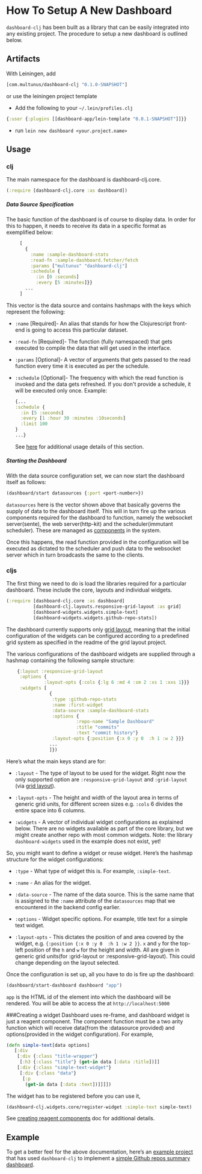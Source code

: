 # How To Setup A New Dashboard

`dashboard-clj` has been built as a library that can be easily integrated into any existing project. The procedure to setup a new dashboard is outlined below.

## Artifacts

With Leiningen, add
```clojure
[com.multunus/dashboard-clj "0.1.0-SNAPSHOT"]
```
or use the leiningen project template

- Add the following to your ```~/.lein/profiles.clj```

```clojure
{:user {:plugins [[dashboard-app/lein-template "0.0.1-SNAPSHOT"]]}}
```

- run ```lein new dashboard <your.project.name>```

## Usage

### clj

The main namespace for the dashboard is dashboard-clj.core.
```clojure
(:require [dashboard-clj.core :as dashboard])
```

##### Data Source Specification

The basic function of the dashboard is of course to display data. In order for this to happen, it needs to receive its data in a specific format as exemplified below:
```clojure
     [
       {
         :name :sample-dashboard-stats
         :read-fn :sample-dashboard.fetcher/fetch
         :params ["multunus" "dashboard-clj"]
         :schedule {
           :in [0 :seconds]
           :every [5 :minutes]}}
       ...
     ]
```

This vector is the data source and contains hashmaps with the keys which represent the following:

* `:name` [Required]-
An alias that stands for how the Clojurescript front-end is going to access this particular dataset.

* `:read-fn` [Required]- 
The function (fully namespaced) that gets executed to compile the data that will get used in the interface.

* `:params` [Optional]- 
A vector of arguments that gets passed to the read function every time it is executed as per the schedule.

* `:schedule` [Optional]- 
The frequency with which the read function is invoked and the data gets refreshed. If you don't provide a schedule, it will be executed only once.
    Example:
    ```clojure
    {...
    :schedule {
      :in [5 :seconds]
      :every [1 :hour 30 :minutes :10seconds]
      :limit 100
    }
    ...}
    ```
    See [here](http://immutant.org/tutorials/scheduling/) for additional usage details of this section.
    
##### Starting the Dashboard
With the data source configuration set, we can now start the dashboard itself as follows:
```clojure
(dashboard/start datasources {:port <port-number>})
```

`datasources` here is the vector shown above that basically governs the supply of data to the dashboard itself. This will in turn fire up the various components required for the dashboard to function, namely the websocket server(sente), the web server(http-kit) and the scheduler(immutant scheduler). These are managed as [components](https://github.com/stuartsierra/component) in the system.

Once this happens, the read function provided in the configuration will be executed as dictated to the scheduler and push data to the websocket server which in turn broadcasts the same to the clients.

### cljs

The first thing we need to do is load the libraries required for a particular dashboard. These include the core, layouts and individual widgets.
```clojure
(:require [dashboard-clj.core :as dashboard]
          [dashboard-clj.layouts.responsive-grid-layout :as grid]
          [dashboard-widgets.widgets.simple-text]
          [dashboard-widgets.widgets.github-repo-stats])
```

The dashboard currently supports only [grid layout](https://github.com/STRML/react-grid-layout), meaning that the initial configuration of the widgets can be configured according to a predefined grid system as specified in the readme of the grid layout project. 

The various configurations of the dashboard widgets are supplied through a hashmap containing the following sample structure:
```clojure
    {:layout :responsive-grid-layout
     :options {
              :layout-opts {:cols {:lg 6 :md 4 :sm 2 :xs 1 :xxs 1}}}
     :widgets [
                {
                 :type :github-repo-stats
                 :name :first-widget
                 :data-source :sample-dashboard-stats
                 :options {
                          :repo-name "Sample Dashboard"
                          :title "commits"
                          :text "commit history"}
                 :layout-opts {:position {:x 0 :y 0  :h 1 :w 2 }}}
                ...
                ]})
```

Here’s what the main keys stand are for:

* `:layout` - 
The type of layout to be used for the widget. Right now the only supported option are `:responsive-grid-layout` and `:grid-layout` (via [grid layout](https://github.com/STRML/react-grid-layout)). 

* `:layout-opts` - 
The height and width of the layout area in terms of generic grid units, for different screen sizes e.g. `:cols` 6 divides the entire space into 6 columns.

* `:widgets` -
A vector of individual widget configurations as explained below. There are no widgets available as part of the core library, but we might create another repo with most common widgets. Note: the library ```dashboard-widgets``` used in the example does not exist, yet!

So, you might want to define a widget or reuse widget. Here’s the hashmap structure for the widget configurations:

* `:type` -
What type of widget this is. For example, ```:simple-text```.

* `:name` -
An alias for the widget.

* `:data-source` -
The name of the data source. This is the same name that is assigned to the `:name` attribute of the `datasources` map that we encountered in the backend config earlier.

* `:options` -
Widget specific options. For example, title text for a simple text widget.

* `:layout-opts` -
This dictates the position of and area covered by the widget, e.g. `{:position {:x 0 :y 0  :h 1 :w 2 }}`. `x` and `y` for the top-left position of the `h` and `w` for the height and width. All are given in generic grid units(for :grid-layout or :responsive-grid-layout). This could change depending on the layout selected.


Once the configuration is set up, all you have to do is fire up the dashboard:
```clojure
(dashboard/start-dashboard dashboard "app")
```

`app` is the HTML id of the element into which the dashboard will be rendered. You will be able to access the at `http://localhost:5000`

###Creating a widget
Dashboard uses re-frame, and dashboard widget is just a reagent component. The component function must be a two arity function which will receive data(from the :datasource provided) and options(provided in the widget configuration). For example,

```clojure
(defn simple-text[data options]
   [:div
    [:div {:class "title-wrapper"}
     [:h3 {:class "title"} (get-in data [:data :title])]]
    [:div {:class "simple-text-widget"}
     [:div {:class "data"}
      [:p
       (get-in data [:data :text])]]]])
```

The widget has to be registered before you can use it,

```clojure
(dashboard-clj.widgets.core/register-widget :simple-text simple-text)
```

See [creating reagent components](https://github.com/Day8/re-frame/wiki/Creating-Reagent-Components) doc for additional details.

## Example
To get a better feel for the above documentation, here’s an [example project](https://github.com/kp2222/deliverit-dashboard) that has used `dashboard-clj` to implement a [simple Github repos summary dashboard](https://protected-wave-36452.herokuapp.com/).
